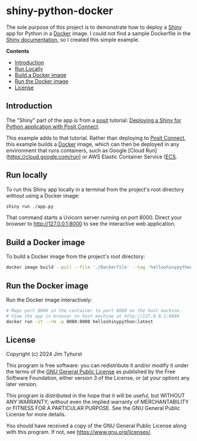 # shiny-python-docker

The sole purpose of this project is to demonstrate how to deploy a [Shiny](https://shiny.posit.co/) app for Python in a [Docker](https://www.docker.com/) image. I could not find a sample Dockerfile in the [Shiny documentation](https://shiny.posit.co/py/docs/overview.html), so I created this simple example.

**Contents**

- [Introduction](#introduction)
- [Run Locally](#run-locally)
- [Build a Docker image](#build-a-docker-image)
- [Run the Docker image](#run-the-docker-image)
- [License](#license)

## Introduction

The "Shiny" part of the app is from a [posit](https://posit.co/) tutorial:
[Deploying a Shiny for Python application with Posit Connect](https://posit.co/blog/deploying-a-shiny-for-python-application-with-posit-connect/).

This example adds to that tutorial. Rather than deploying to
[Posit Connect](https://posit.co/products/enterprise/connect/),
this example builds a [Docker](https://www.docker.com/) image,
which can then be deployed in any environment that runs containers,
such as Google [Cloud Run](https://cloud.google.com/run] or
AWS Elastic Container Service ([ECS](https://aws.amazon.com/ecs/]).

## Run locally

To run this Shiny app locally in a terminal from the project's root directory
without using a Docker image:

```bash
shiny run ./app.py
```

That command starts a Uvicorn server running on port 8000.
Direct your browser to http://127.0.0.1:8000 to see the interactive web application.

## Build a Docker image

To build a Docker image from the project's root directory:

```bash
docker image build --pull --file './Dockerfile' --tag 'helloshinypython:latest' .
```

## Run the Docker image

Run the Docker image interactively:

```bash
# Maps port 8000 in the container to port 8080 on the host machine.
# View the app in browser on host machine at http://127.0.0.1:8080
docker run -it --rm -p 8080:8000 helloshinypython:latest
```

## License

Copyright (c) 2024 Jim Tyhurst

This program is free software: you can redistribute it and/or modify
it under the terms of the
[GNU General Public License](https://www.gnu.org/licenses/)
as published by the Free Software Foundation, either version 3 of the License,
or (at your option) any later version.

This program is distributed in the hope that it will be useful,
but WITHOUT ANY WARRANTY; without even the implied warranty of
MERCHANTABILITY or FITNESS FOR A PARTICULAR PURPOSE. See the
GNU General Public License for more details.

You should have received a copy of the GNU General Public License
along with this program. If not, see <https://www.gnu.org/licenses/>.

